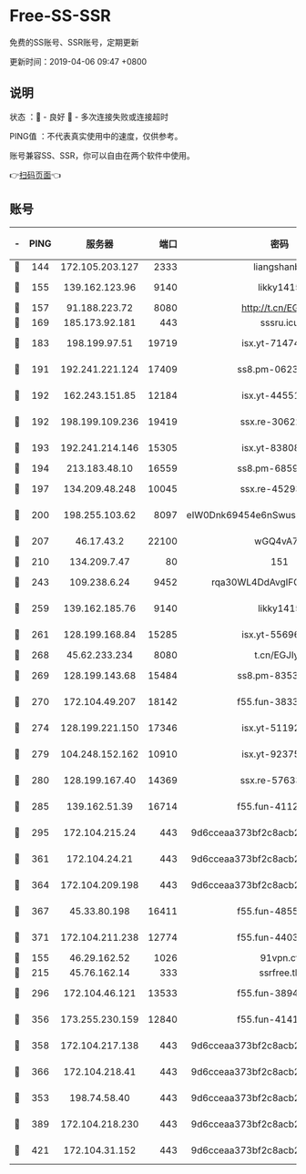 # Free-SS-SSR

免费的SS账号、SSR账号，定期更新

更新时间：2019-04-06 09:47 +0800

## 说明

状态     ：🙂 - 良好 🙁 - 多次连接失败或连接超时

PING值   ：不代表真实使用中的速度，仅供参考。

账号兼容SS、SSR，你可以自由在两个软件中使用。

👉[扫码页面](https://liesauer.github.io/Free-SS-SSR/)👈

## 账号

|-|PING|服务器|端口|密码|加密方式|区域|
|:----:|:----:|:-----:|-----:|:----:|:----:|:----:|
|🙂|144|172.105.203.127|2333|liangshanbo|chacha20|JP|
|🙂|155|139.162.123.96|9140|likky1415|aes-256-cfb|JP|
|🙂|157|91.188.223.72|8080|http://t.cn/EGJIyrl|rc4-md5|RU|
|🙂|169|185.173.92.181|443|sssru.icu|rc4-md5|RU|
|🙂|183|198.199.97.51|19719|isx.yt-71474069|aes-256-cfb|US|
|🙂|191|192.241.221.124|17409|ss8.pm-06236713|aes-256-cfb|US|
|🙂|192|162.243.151.85|12184|isx.yt-44551935|aes-256-cfb|US|
|🙂|192|198.199.109.236|19419|ssx.re-30622705|aes-256-cfb|US|
|🙂|193|192.241.214.146|15305|isx.yt-83808561|aes-256-cfb|US|
|🙂|194|213.183.48.10|16559|ss8.pm-68592266|rc4-md5|RU|
|🙂|197|134.209.48.248|10045|ssx.re-45293607|aes-256-cfb|US|
|🙂|200|198.255.103.62|8097|eIW0Dnk69454e6nSwuspv9DmS201tQ0D|aes-256-cfb|US|
|🙂|207|46.17.43.2|22100|wGQ4vA7D|aes-256-gcm|RU|
|🙂|210|134.209.7.47|80|151|chacha20|US|
|🙂|243|109.238.6.24|9452|rqa30WL4DdAvgIFG6Fs3znzTa|aes-256-cfb|FR|
|🙂|259|139.162.185.76|9140|likky1415|aes-256-cfb|DE|
|🙂|261|128.199.168.84|15285|isx.yt-55696582|aes-256-cfb|SG|
|🙂|268|45.62.233.234|8080|t.cn/EGJIyrl|rc4-md5|CA|
|🙂|269|128.199.143.68|15484|ss8.pm-83534389|aes-256-cfb|SG|
|🙂|270|172.104.49.207|18142|f55.fun-38335562|aes-256-cfb|SG|
|🙂|274|128.199.221.150|17346|isx.yt-51192265|aes-256-cfb|SG|
|🙂|279|104.248.152.162|10910|isx.yt-92375658|aes-256-cfb|SG|
|🙂|280|128.199.167.40|14369|ssx.re-57633451|aes-256-cfb|SG|
|🙂|285|139.162.51.39|16714|f55.fun-41127921|aes-256-cfb|SG|
|🙂|295|172.104.215.24|443|9d6cceaa373bf2c8acb22e60b6a58be6|aes-256-cfb|US|
|🙂|361|172.104.24.21|443|9d6cceaa373bf2c8acb22e60b6a58be6|aes-256-cfb|US|
|🙂|364|172.104.209.198|443|9d6cceaa373bf2c8acb22e60b6a58be6|aes-256-cfb|US|
|🙂|367|45.33.80.198|16411|f55.fun-48556227|aes-256-cfb|US|
|🙂|371|172.104.211.238|12774|f55.fun-44032387|aes-256-cfb|US|
|🙂|155|46.29.162.52|1026|91vpn.cf|rc4-md5|RU|
|🙂|215|45.76.162.14|333|ssrfree.tk|rc4|SG|
|🙂|296|172.104.46.121|13533|f55.fun-38943433|aes-256-cfb|SG|
|🙂|356|173.255.230.159|12840|f55.fun-41413045|aes-256-cfb|US|
|🙂|358|172.104.217.138|443|9d6cceaa373bf2c8acb22e60b6a58be6|aes-256-cfb|US|
|🙂|366|172.104.218.41|443|9d6cceaa373bf2c8acb22e60b6a58be6|aes-256-cfb|US|
|🙁|353|198.74.58.40|443|9d6cceaa373bf2c8acb22e60b6a58be6|aes-256-cfb|US|
|🙁|389|172.104.218.230|443|9d6cceaa373bf2c8acb22e60b6a58be6|aes-256-cfb|US|
|🙁|421|172.104.31.152|443|9d6cceaa373bf2c8acb22e60b6a58be6|aes-256-cfb|US|
